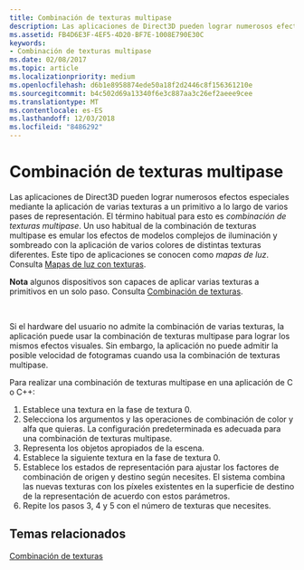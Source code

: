 ```yaml
---
title: Combinación de texturas multipase
description: Las aplicaciones de Direct3D pueden lograr numerosos efectos especiales al aplicar varias texturas a un primitivo a lo largo de varios pasos de representación.
ms.assetid: FB4D6E3F-4EF5-4D20-BF7E-1008E790E30C
keywords:
- Combinación de texturas multipase
ms.date: 02/08/2017
ms.topic: article
ms.localizationpriority: medium
ms.openlocfilehash: d6b1e8958874ede50a18f2d2446c8f156361210e
ms.sourcegitcommit: b4c502d69a13340f6e3c887aa3c26ef2aeee9cee
ms.translationtype: MT
ms.contentlocale: es-ES
ms.lasthandoff: 12/03/2018
ms.locfileid: "8486292"
---
```

# <a name="multipass-texture-blending"></a>Combinación de texturas multipase


Las aplicaciones de Direct3D pueden lograr numerosos efectos especiales mediante la aplicación de varias texturas a un primitivo a lo largo de varios pases de representación. El término habitual para esto es *combinación de texturas multipase*. Un uso habitual de la combinación de texturas multipase es emular los efectos de modelos complejos de iluminación y sombreado con la aplicación de varios colores de distintas texturas diferentes. Este tipo de aplicaciones se conocen como *mapas de luz*. Consulta [Mapas de luz con texturas](light-mapping-with-textures.md).

**Nota**  algunos dispositivos son capaces de aplicar varias texturas a primitivos en un solo paso. Consulta [Combinación de texturas](texture-blending.md).

 

Si el hardware del usuario no admite la combinación de varias texturas, la aplicación puede usar la combinación de texturas multipase para lograr los mismos efectos visuales. Sin embargo, la aplicación no puede admitir la posible velocidad de fotogramas cuando usa la combinación de texturas multipase.

Para realizar una combinación de texturas multipase en una aplicación de C o C++:

1.  Establece una textura en la fase de textura 0.
2.  Selecciona los argumentos y las operaciones de combinación de color y alfa que quieras. La configuración predeterminada es adecuada para una combinación de texturas multipase.
3.  Representa los objetos apropiados de la escena.
4.  Establece la siguiente textura en la fase de textura 0.
5.  Establece los estados de representación para ajustar los factores de combinación de origen y destino según necesites. El sistema combina las nuevas texturas con los píxeles existentes en la superficie de destino de la representación de acuerdo con estos parámetros.
6.  Repite los pasos 3, 4 y 5 con el número de texturas que necesites.

## <a name="span-idrelated-topicsspanrelated-topics"></a><span id="related-topics"></span>Temas relacionados


[Combinación de texturas](texture-blending.md)

 

 




